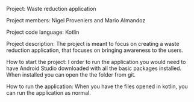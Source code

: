 Project: Waste reduction application

Project members: Nigel Proveniers and Mario Almandoz

Project code language: Kotlin

Project description: The project is meant to focus on creating a waste reduction application, that focuses on bringing awareness to the users.

How to start the project: I order to run the application you would need to have Android Studio downloaded with all the basic packages installed. When installed you can open the the folder from git.

How to run the application: When you have the files opened in kotlin, you can run the application as normal.

